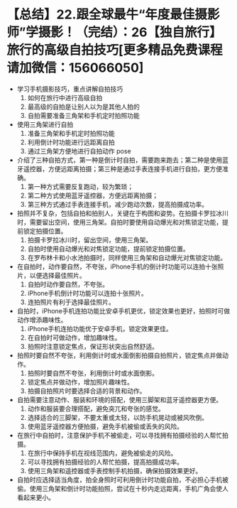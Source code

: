 # 【总结】22.跟全球最牛“年度最佳摄影师”学摄影！（完结）：26【独自旅行】旅行的高级自拍技巧[更多精品免费课程请加微信：156066050]

-   学习手机摄影技巧，重点讲解自拍技巧
    1.  如何在旅行中进行高级自拍
    2.  最高级的自拍是让别人以为是其他人拍的
    3.  自拍需要准备三角架和手机定时拍照功能
-   使用三角架进行自拍
    1.  准备三角架和手机定时拍照功能
    2.  利用倒计时功能进行远距离自拍
    3.  通过三角架方便地进行自拍动作 pose
-   介绍了三种自拍方式，第一种是倒计时自拍，需要跑来跑去；第二种是使用蓝牙遥控器，方便远距离拍摄；第三种是通过手表连接手机进行自拍，更方便准确。
    1.  第一种方式需要反复跑动，较为繁琐；
    2.  第二种方式使用蓝牙遥控器，方便远距离拍摄；
    3.  第三种方式通过手表连接手机，减少跑动次数，提高拍摄成功率。
-   拍照并不复杂，包括自拍和拍别人，关键在于构图和姿势。在拍摄卡罗拉冰川时，需要留出空间，使用三角架。自拍时要使用自动爆光和对焦锁定功能，提前锁定拍摄位置。
    1.  拍摄卡罗拉冰川时，留出空间，使用三角架。
    2.  自拍时使用自动爆光和对焦锁定功能，提前锁定拍摄位置。
    3.  在罗布林卡和小水池拍摄时，同样使用三角架和自动爆光对焦锁定功能。
-   在自拍时，动作要自然，不夸张，iPhone手机的倒计时功能可以连拍十张照片，以便选择最佳照片。
    1.  自拍时动作要自然，不夸张。
    2.  iPhone手机倒计时功能可以连拍十张照片。
    3.  连拍照片有利于选择最佳照片。
-   自拍时，iPhone手机连拍功能比安卓手机更优，锁定效果也更好，拍照时可做动作增添趣味性。
    1.  iPhone手机连拍功能优于安卓手机，锁定效果更佳。
    2.  在自拍时可做动作，增加趣味性。
    3.  拍照时注意锁定焦点，保证形状突出自然舒适。
-   拍照时要自然不夸张，利用倒计时或水面倒影拍摄自拍照片，锁定焦点并做动作。
    1.  拍照时要自然不夸张，利用倒计时或水面倒影。
    2.  锁定焦点并做动作，增加照片趣味性。
    3.  拍摄自拍照片时要选择合适的背景和动作。
-   自拍需要注意动作、服装和环境的搭配，使用三脚架和蓝牙遥控器更方便。
    1.  动作和服装要合理搭配，避免突兀和夸张的感觉。
    2.  选择适合的三脚架，不要太重或太轻，以防手机晃动或被风吹倒。
    3.  使用蓝牙遥控器方便拍摄，避免手机被偷或丢失的风险。
-   在旅行中自拍时，注意保护手机不被偷走，可以寻找拥有拍摄经验的人帮忙拍摄。
    1.  在旅行中保持手机在视线范围内，避免被偷走的风险。
    2.  可以寻找拥有拍摄经验的人帮忙拍摄，提高拍摄成功率。
    3.  使用三角架和遥控器或手表控制手机拍摄，确保拍摄效果更好。
-   自拍时应选择适当角度，拍全身照时可利用倒计时功能自拍，不必担心手机被偷。使用三角架和倒计时功能拍照，尝试在十秒内走远距离，手机广角会使人看起来更小。